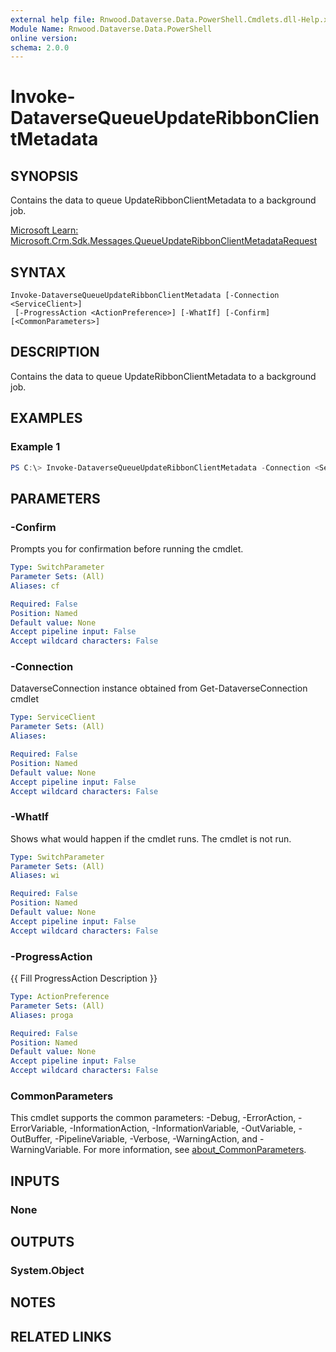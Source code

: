 ```yaml
---
external help file: Rnwood.Dataverse.Data.PowerShell.Cmdlets.dll-Help.xml
Module Name: Rnwood.Dataverse.Data.PowerShell
online version:
schema: 2.0.0
---
```


# Invoke-DataverseQueueUpdateRibbonClientMetadata

## SYNOPSIS
Contains the data to queue UpdateRibbonClientMetadata to a background job.

[Microsoft Learn: Microsoft.Crm.Sdk.Messages.QueueUpdateRibbonClientMetadataRequest](https://learn.microsoft.com/en-us/dotnet/api/microsoft.crm.sdk.messages.QueueUpdateRibbonClientMetadataRequest?view=dataverse-sdk-latest)

## SYNTAX

```
Invoke-DataverseQueueUpdateRibbonClientMetadata [-Connection <ServiceClient>]
 [-ProgressAction <ActionPreference>] [-WhatIf] [-Confirm] [<CommonParameters>]
```

## DESCRIPTION
Contains the data to queue UpdateRibbonClientMetadata to a background job.

## EXAMPLES

### Example 1
```powershell
PS C:\> Invoke-DataverseQueueUpdateRibbonClientMetadata -Connection <ServiceClient>
```

## PARAMETERS

### -Confirm
Prompts you for confirmation before running the cmdlet.

```yaml
Type: SwitchParameter
Parameter Sets: (All)
Aliases: cf

Required: False
Position: Named
Default value: None
Accept pipeline input: False
Accept wildcard characters: False
```

### -Connection
DataverseConnection instance obtained from Get-DataverseConnection cmdlet

```yaml
Type: ServiceClient
Parameter Sets: (All)
Aliases:

Required: False
Position: Named
Default value: None
Accept pipeline input: False
Accept wildcard characters: False
```

### -WhatIf
Shows what would happen if the cmdlet runs. The cmdlet is not run.

```yaml
Type: SwitchParameter
Parameter Sets: (All)
Aliases: wi

Required: False
Position: Named
Default value: None
Accept pipeline input: False
Accept wildcard characters: False
```

### -ProgressAction
{{ Fill ProgressAction Description }}

```yaml
Type: ActionPreference
Parameter Sets: (All)
Aliases: proga

Required: False
Position: Named
Default value: None
Accept pipeline input: False
Accept wildcard characters: False
```

### CommonParameters
This cmdlet supports the common parameters: -Debug, -ErrorAction, -ErrorVariable, -InformationAction, -InformationVariable, -OutVariable, -OutBuffer, -PipelineVariable, -Verbose, -WarningAction, and -WarningVariable. For more information, see [about_CommonParameters](http://go.microsoft.com/fwlink/?LinkID=113216).

## INPUTS

### None
## OUTPUTS

### System.Object
## NOTES

## RELATED LINKS
